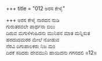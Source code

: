 +++
title = "012 ಅರಸ ಕೇಳೈ"

+++
ಅರಸ ಕೇಳೈ ನಾರದನ ನುಡಿ  
ಗುರುತರವಲೇ  ಪಾರ್ಥನಾ ಬಿಲು  
ದಿರುವ ಮಗುಳಿಳುಹಿದನು ಮುನಿಪನ ಮಾತ ಮನ್ನಿಸುತ   
ಹರದುದಮರರ ಮೇಲೆ ನೋಡುವ  
ನೆರವಿ ದಿಗುಪಾಲಕರು ನಿಜ ಮಂ  
ದಿರಕೆ ಸರಿದರು ದೇವಮುನಿ ಹಾಯಿದನು ಗಗನದಲಿ      ॥12॥